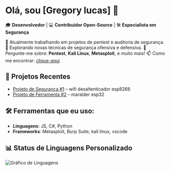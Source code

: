 # Olá, sou [Gregory lucas] 👋

🎓 **Desenvolvedor** | 💻 **Contribuidor Open-Source** | 🛠 **Especialista em Segurança** 

🔭 Atualmente trabalhando em projetos de pentest e auditoria de segurança.
🌱 Explorando novas técnicas de segurança ofensiva e defensiva.
💬 Pergunte-me sobre: **Pentest**, **Kali Linux**, **Metasploit**, e muito mais!
📫 Como me encontrar: [clique-aqui](mailto:lojagks747@gmail.com)

## 🚀 Projetos Recentes
- [Projeto de Segurança #1](https://github.com/gksesp/WIFI-DEALTHER-ES8266) – wifi desaltenticador esp8266
- [Projeto de Ferramenta #2](https://github.com/gksesp/MARALDER-ESP32-COM-DISPLAY) – maralder esp32

## 🛠 Ferramentas que eu uso:
- **Linguagens**: JS, C#, Python
- **Frameworks**: Metasploit, Burp Suite, kali linux, vscode


## 📊 Status de Linguagens Personalizado

![Gráfico de Linguagens]( https://quickchart.io/chart/render/zm-5285b222-c86b-42da-8922-c23d335bc5c6?f=.png)

